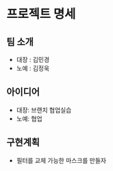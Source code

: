 # 프로젝트 명세

## 팀 소개
- 대장 : 김민경
- 노예 : 김정욱

## 아이디어
- 대장: 브랜치 협업실습
- 노예: 협업

## 구현계획 
- 필터를 교체 가능한 마스크를 만들자